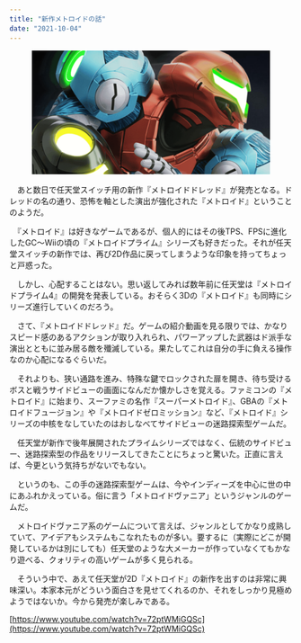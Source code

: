 ```yaml
---
title: "新作メトロイドの話"
date: "2021-10-04"
---
```


<figure>

![](assets/n47f003def23f_b7c56e82e98109d7e90ecd44a5e5354c.png)

</figure>

　あと数日で任天堂スイッチ用の新作『メトロイドドレッド』が発売となる。ドレッドの名の通り、恐怖を軸とした演出が強化された『メトロイド』ということのようだ。

　『メトロイド』は好きなゲームであるが、個人的にはその後TPS、FPSに進化したGC〜Wiiの頃の『メトロイドプライム』シリーズも好きだった。それが任天堂スイッチの新作では、再び2D作品に戻ってしまうような印象を持ってちょっと戸惑った。

　しかし、心配することはない。思い返してみれば数年前に任天堂は『メトロイドプライム4』の開発を発表している。おそらく3Dの『メトロイド』も同時にシリーズ進行していくのだろう。

　さて、『メトロイドドレッド』だ。ゲームの紹介動画を見る限りでは、かなりスピード感のあるアクションが取り入れられ、パワーアップした武器はド派手な演出とともに並み居る敵を殲滅している。果たしてこれは自分の手に負える操作なのか心配になるぐらいだ。

　それよりも、狭い通路を進み、特殊な鍵でロックされた扉を開き、待ち受けるボスと戦うサイドビューの画面になんだか懐かしさを覚える。ファミコンの『メトロイド』に始まり、スーファミの名作『スーパーメトロイド』、GBAの『メトロイドフュージョン』や『メトロイドゼロミッション』など、『メトロイド』シリーズの中核をなしていたのはおしなべてサイドビューの迷路探索型ゲームだ。

　任天堂が新作で後年展開されたプライムシリーズではなく、伝統のサイドビュー、迷路探索型の作品をリリースしてきたことにちょっと驚いた。正直に言えば、今更という気持ちがないでもない。

　というのも、この手の迷路探索型ゲームは、今やインディーズを中心に世の中にあふれかえっている。俗に言う「メトロイドヴァニア」というジャンルのゲームだ。

　メトロイドヴァニア系のゲームについて言えば、ジャンルとしてかなり成熟していて、アイデアもシステムもこなれたものが多い。要するに（実際にどこが開発しているかは別にしても）任天堂のような大メーカーが作っていなくてもかなり遊べる、クォリティの高いゲームが多く見られる。

　そういう中で、あえて任天堂が2D『メトロイド』の新作を出すのは非常に興味深い。本家本元がどういう面白さを見せてくれるのか、それをしっかり見極めようではないか。今から発売が楽しみである。

[https://www.youtube.com/watch?v=72ptWMiGQSc](https://www.youtube.com/watch?v=72ptWMiGQSc)
